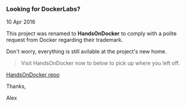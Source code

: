 ### Looking for DockerLabs?

10 Apr 2016

This project was renamed to **HandsOnDocker** to comply with a polite request from Docker regarding their trademark.

Don't worry, everything is still avilable at the project's new home.

> Visit HandsOnDocker now to below to pick up where you left off.

[HandsOnDocker repo](https://github.com/alexellis/HandsOnDocker)

Thanks,

Alex
